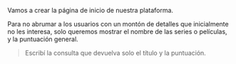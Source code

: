 Vamos a crear la página de inicio de nuestra plataforma. 

Para no abrumar a los usuarios con un montón de detalles que inicialmente no les interesa, solo queremos mostrar el nombre de las series o películas, y la puntuación general. 
> Escribí la consulta que devuelva solo el título y la puntuación.  

<div
  class='mu-erd'
  data-entities='{
    "series_peliculas": {
      "titulo": {
        "type": "Text"
      },
      "descripcion": {
        "type": "Text"
      },
      "creador": {
        "type": "Text"
      },
      "personajes": {
        "type": "Text"
      },
      "temporadas": {
        "type": "Integer"
      },
      "estreno": {
        "type": "Integer"
      },
      "puntuacion": {
        "type": "Real"
      }
    }
  }'>
</div>